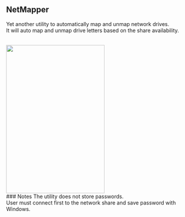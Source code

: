 ## NetMapper
Yet another utility to automatically map and unmap network drives.<br />
It will auto map and unmap drive letters based on the share availability.<br />
<br />

<img src="https://github.com/strain08/NetMapper/assets/117145406/929381f8-6649-4aab-a8a7-c6c21f207421" width=266 height=400>
<br />
### Notes
The utility does not store passwords.<br />
User must connect first to the network share and save password with Windows.
